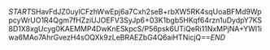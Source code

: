 $START$SHavFdJZ0uylCFzhWwEpj6a7Cxh2seB+rbXW5RK4sqUoaBFMd9WppcyWrUO1R4Qgm7fHZziUJOEFV3SyJp6+03K1bgb5HKqf64rzn1uDydpY7KS8D1X8xgUcyg0KAEMMP4DwKnESkpcS/P56psk6UTiQeRi11NxMPjNA+YWI1iwa6MAo7AhrGvezH4sOQXk9zLeBRAEZbG4Q6aiHTNicjQ==$END$